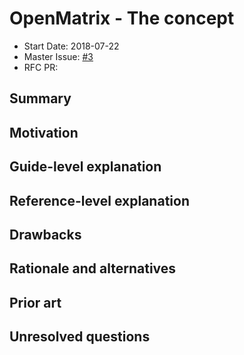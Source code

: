 # OpenMatrix - The concept

- Start Date: 2018-07-22
- Master Issue: [#3](https://github.com/PsychoMinions/OpenMatrix/issues/3)
- RFC PR:

## Summary
[summary]: #summary

## Motivation
[motivation]: #motivation

## Guide-level explanation
[guide-level-explanation]: #guide-level-explanation

## Reference-level explanation
[reference-level-explanation]: #reference-level-explanation

## Drawbacks
[drawbacks]: #drawbacks

## Rationale and alternatives
[rationale-and-alternatives]: #rationale-and-alternatives

## Prior art
[prior-art]: #prior-art

## Unresolved questions
[unresolved-questions]: #unresolved-questions
